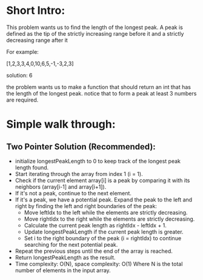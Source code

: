 # Short Intro:

This problem wants us to find the length of the longest peak.
A peak is defined as the tip of the strictly increasing range before it and a strictly decreasing range after it

For example:

[1,2,3,3,4,0,10,6,5,-1,-3,2,3]

solution: 6

the problem wants us to make a function that should return an int that has the length of the longest peak.
notice that to form a peak at least 3 numbers are required.

# Simple walk through:

## Two Pointer Solution (Recommended):

- initialize longestPeakLength to 0 to keep track of the longest peak length found.
- Start iterating through the array from index 1 (i = 1).
- Check if the current element array[i] is a peak by comparing it with its neighbors (array[i-1] and array[i+1]).
- If it's not a peak, continue to the next element.
- If it's a peak, we have a potential peak. Expand the peak to the left and right by finding the left and right boundaries of the peak:
  - Move leftIdx to the left while the elements are strictly decreasing.
  - Move rightIdx to the right while the elements are strictly decreasing.
  - Calculate the current peak length as rightIdx - leftIdx + 1.
  - Update longestPeakLength if the current peak length is greater.
  - Set i to the right boundary of the peak (i = rightIdx) to continue searching for the next potential peak.
- Repeat the previous steps until the end of the array is reached.
- Return longestPeakLength as the result.
- Time complexity: O(N), space complexity: O(1) Where N is the total number of elements in the input array.
